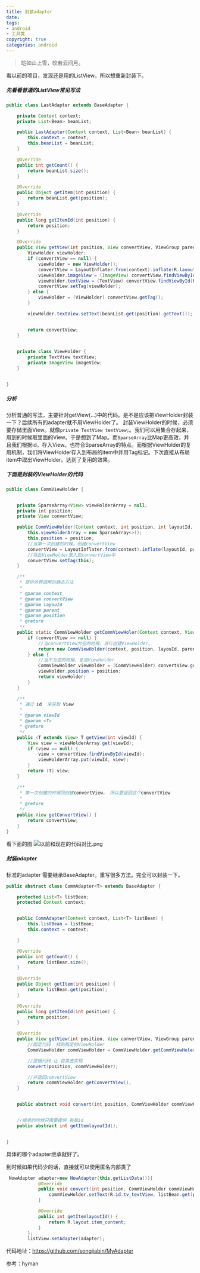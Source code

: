 ```yaml
---
title: 封装adapter
date: 
tags: 
- android 
- 工具类
copyright: true
categories: android
---
```



<blockquote class="blockquote-center">皑如山上雪，皎若云间月。</blockquote>

<!-- more -->

看以前的项目，发现还是用的ListView。所以想重新封装下。

##### 先看看普通的ListView常见写法


```Java
public class LastAdapter extends BaseAdapter {

    private Context context;
    private List<Bean> beanList;

    public LastAdapter(Context context, List<Bean> beanList) {
        this.context = context;
        this.beanList = beanList;
    }

    @Override
    public int getCount() {
        return beanList.size();
    }

    @Override
    public Object getItem(int position) {
        return beanList.get(position);
    }

    @Override
    public long getItemId(int position) {
        return position;
    }

    @Override
    public View getView(int position, View convertView, ViewGroup parent) {
        ViewHolder viewHolder;
        if (convertView == null) {
            viewHolder = new ViewHolder();
            convertView = LayoutInflater.from(context).inflate(R.layout.item_content, parent,false);
            viewHolder.imageView = (ImageView) convertView.findViewById(R.id.iv_imageView);
            viewHolder.textView = (TextView) convertView.findViewById(R.id.tv_textView);
            convertView.setTag(viewHolder);
        } else {
            viewHolder = (ViewHolder) convertView.getTag();
        }

        viewHolder.textView.setText(beanList.get(position).getText());


        return convertView;
    }

    
    private class ViewHolder {
        private TextView textView;
        private ImageView imageView;
    }


}
```

##### 分析

分析普通的写法，主要针对getView(...)中的代码。是不是应该把ViewHolder封装一下？后续所有的adapter就不用ViewHolder了。
封装ViewHolder的时候，必须要存储里面View。就像`private TextView textView;`。我们可以用集合存起来，用到的时候取里面的View。于是想到了Map。而`SparseArray`比Map更高效，并且我们根据id，存入View。也符合SparseArray的特点。而根据ViewHolder的复用机制，我们将ViewHolder存入到布局的item中并用Tag标记。下次直接从布局item中取出ViewHolder。达到了复用的效果。

##### 下面是封装的ViewHolder的代码

```Java
public class CommViewHolder {


    private SparseArray<View> viewHolderArray = null;
    private int position;
    private View convertView;

    public CommViewHolder(Context context, int position, int layoutId, ViewGroup parent) {
        this.viewHolderArray = new SparseArray<>();
        this.position = position;
        //当第一次创建的时候，创建convertView
        convertView = LayoutInflater.from(context).inflate(layoutId, parent, false);
        //将此ViewHolder放入到convertView中
        convertView.setTag(this);
    }

    /**
     * 提供外界调用的静态方法
     *
     * @param context
     * @param convertView
     * @param layouId
     * @param parent
     * @param position
     * @return
     */
    public static CommViewHolder getCommViewHoler(Context context, View convertView, int layouId, ViewGroup parent, int position) {
        if (convertView == null) {
            //当convertView为空的时候，进行创建ViewHolder。
            return new CommViewHolder(context, position, layouId, parent);
        } else {
            //当不为空的时候，复用ViewHolder
            CommViewHolder viewHolder = (CommViewHolder) convertView.getTag();
            viewHolder.position = position;
            return viewHolder;
        }
    }

    /**
     * 通过 id  来获取 View
     *
     * @param viewId
     * @param <T>
     * @return
     */
    public <T extends View> T getView(int viewId) {
        View view = viewHolderArray.get(viewId);
        if (view == null) {
            view = convertView.findViewById(viewId);
            viewHolderArray.put(viewId, view);
        }
        return (T) view;
    }

    /**
     * 第一次创建的时候回创建convertView。 所以要返回这个convertView
     *
     * @return
     */
    public View getConvertView() {
        return convertView;
    }
}
```

看下面的图
![以前和现在的代码对比.png](https://upload-images.jianshu.io/upload_images/2953304-f6e6969e2c643b74.png?imageMogr2/auto-orient/strip%7CimageView2/2/w/1240)


##### 封装adapter 
标准的adapter 需要继承BaseAdapter。重写很多方法。完全可以封装一下。

```Java
public abstract class CommAdapter<T> extends BaseAdapter {

    protected List<T> listBean;
    protected Context context;


    public CommAdapter(Context context, List<T> listBean) {
        this.listBean = listBean;
        this.context = context;

    }

    @Override
    public int getCount() {
        return listBean.size();
    }

    @Override
    public Object getItem(int position) {
        return listBean.get(position);
    }

    @Override
    public long getItemId(int position) {
        return position;
    }

    @Override
    public View getView(int position, View convertView, ViewGroup parent) {
        //固定代码  找到指定的ViewHolder
        CommViewHolder commViewHolder = CommViewHolder.getCommViewHoler(context, convertView, getItemlayoutId(), parent, position);

        //逻辑代码 让 自类去实现
        convert(position, commViewHolder);

        //并返回comvertView
        return commViewHolder.getConvertView();
    }


    public abstract void convert(int position, CommViewHolder commViewHolder);


    //继承的时候只需要提供 布局id
    public abstract int getItemlayoutId();


}
```

具体的哪个adapter继承就好了。

到时候如果代码少的话，直接就可以使用匿名内部类了
```Java
 NowAdapter adapter=new NowAdapter(this,getListData()){
            @Override
            public void convert(int position, CommViewHolder commViewHolder) {
                commViewHolder.setText(R.id.tv_textView, listBean.get(position).getText()).setText(R.id.tv_time, System.currentTimeMillis() + "");
            }

            @Override
            public int getItemlayoutId() {
                return R.layout.item_content;
            }
        };
        listView.setAdapter(adapter);

``` 

代码地址：https://github.com/songjiabin/MyAdapter

参考：hyman 

